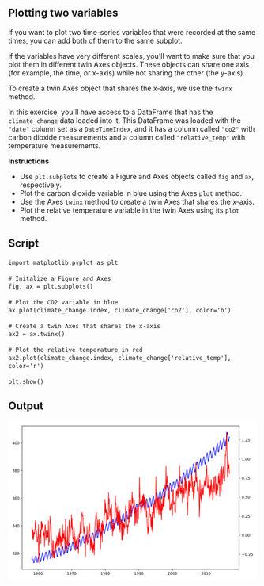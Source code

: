 ## Plotting two variables

If you want to plot two time-series variables that were recorded at the same times, you can add both of them to the same subplot.

If the variables have very different scales, you'll want to make sure that you plot them in different twin Axes objects. These objects can share one axis (for example, the time, or x-axis) while not sharing the other (the y-axis).

To create a twin Axes object that shares the x-axis, we use the `twinx` method.

In this exercise, you'll have access to a DataFrame that has the `climate_change` data loaded into it. This DataFrame was loaded with the `"date"` column set as a `DateTimeIndex`, and it has a column called `"co2"` with carbon dioxide measurements and a column called `"relative_temp"` with temperature measurements.

**Instructions**

* Use `plt.subplots` to create a Figure and Axes objects called `fig` and `ax`, respectively.
* Plot the carbon dioxide variable in blue using the Axes `plot` method.
* Use the Axes `twinx` method to create a twin Axes that shares the x-axis.
* Plot the relative temperature variable in the twin Axes using its `plot` method.

## Script
```
import matplotlib.pyplot as plt

# Initalize a Figure and Axes
fig, ax = plt.subplots()

# Plot the CO2 variable in blue
ax.plot(climate_change.index, climate_change['co2'], color='b')

# Create a twin Axes that shares the x-axis
ax2 = ax.twinx()

# Plot the relative temperature in red
ax2.plot(climate_change.index, climate_change['relative_temp'], color='r')

plt.show()
```

## Output
![img](index.svg)